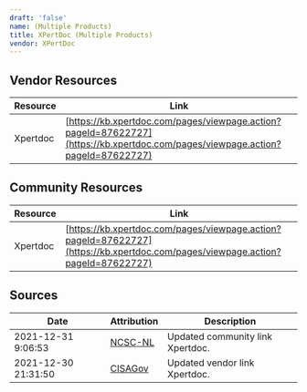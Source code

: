 ```yaml
---
draft: 'false'
name: (Multiple Products)
title: XPertDoc (Multiple Products)
vendor: XPertDoc
---
```


## Vendor Resources
| Resource | Link |
| --- | --- |
| Xpertdoc | [https://kb.xpertdoc.com/pages/viewpage.action?pageId=87622727](https://kb.xpertdoc.com/pages/viewpage.action?pageId=87622727) |

## Community Resources
| Resource | Link |
| --- | --- |
| Xpertdoc | [https://kb.xpertdoc.com/pages/viewpage.action?pageId=87622727](https://kb.xpertdoc.com/pages/viewpage.action?pageId=87622727) |


## Sources
| Date | Attribution | Description |
| --- | --- | --- |
| 2021-12-31 9:06:53 | [NCSC-NL](https://github.com/NCSC-NL/log4shell/blob/main/software/README.md) | Updated community link Xpertdoc.  |
| 2021-12-30 21:31:50 | [CISAGov](https://raw.githubusercontent.com/cisagov/log4j-affected-db/develop/README.md) | Updated vendor link Xpertdoc.  |

